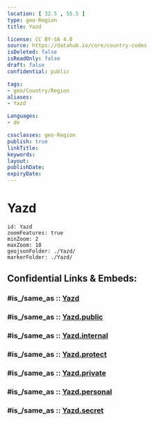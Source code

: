 ```yaml
---
location: [ 32.5 , 55.5 ] 
type: geo-Region
title: Yazd

license: CC BY-SA 4.0
source: https://datahub.io/core/country-codes
isDeleted: false
isReadOnly: false
draft: false
confidential: public

tags:
- geo/Country/Region
aliases:
- Yazd

Languages:
- de

cssclasses: geo-Region
publish: true
linkTitle: 
keywords: 
layout: 
publishDate: 
expiryDate: 
---
```


# Yazd

```leaflet
id: Yazd
zoomFeatures: true 
minZoom: 2 
maxZoom: 18
geojsonFolder: ./Yazd/
markerFolder: ./Yazd/
```


## Confidential Links & Embeds: 

### #is_/same_as :: [Yazd](/_Standards/Earth/Continent/Asia/Asia~West/Iran/provinces~Iran/Yazd.md) 

### #is_/same_as :: [Yazd.public](/_public/Earth/Continent/Asia/Asia~West/Iran/provinces~Iran/Yazd.public.md) 

### #is_/same_as :: [Yazd.internal](/_internal/Earth/Continent/Asia/Asia~West/Iran/provinces~Iran/Yazd.internal.md) 

### #is_/same_as :: [Yazd.protect](/_protect/Earth/Continent/Asia/Asia~West/Iran/provinces~Iran/Yazd.protect.md) 

### #is_/same_as :: [Yazd.private](/_private/Earth/Continent/Asia/Asia~West/Iran/provinces~Iran/Yazd.private.md) 

### #is_/same_as :: [Yazd.personal](/_personal/Earth/Continent/Asia/Asia~West/Iran/provinces~Iran/Yazd.personal.md) 

### #is_/same_as :: [Yazd.secret](/_secret/Earth/Continent/Asia/Asia~West/Iran/provinces~Iran/Yazd.secret.md)

